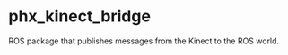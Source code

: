 phx_kinect_bridge
=================

ROS package that publishes messages from the Kinect to the ROS world.
